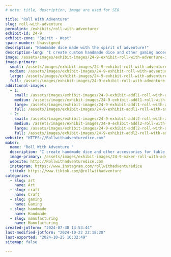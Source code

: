 ```yaml
---
# note: title, description, image are used for SEO

title: "Roll With Adventure"
slug: roll-with-adventure
permalink: /exhibits/roll-with-adventure/
exhibit-id: 24-9
exhibit-zone: "Spirit - West"
space-number: Unassigned
description: "Handmade dice made with the spirit of adventure!"
description-long: "I create custom handmade dice and other gaming accessories for TTRPGS! This includes full sets, single dice, dice rolling potions, dice keychains, dice necklaces, stickers and pins based on original art, crocheted dice bags, dice jails, and dice boxes! "
image: /assets/images/exhibit-images/24-9-exhibit-roll-with-adventure-image000000-large.jpeg
image-primary: 
  small: /assets/images/exhibit-images/24-9-exhibit-roll-with-adventure-image000000-small.jpeg
  medium: /assets/images/exhibit-images/24-9-exhibit-roll-with-adventure-image000000-medium.jpeg
  large: /assets/images/exhibit-images/24-9-exhibit-roll-with-adventure-image000000-large.jpeg
  full: /assets/images/exhibit-images/24-9-exhibit-roll-with-adventure-image000000-full.jpeg
additional-images: 
  - 1:
    small: /assets/images/exhibit-images/24-9-exhibit-addl1-roll-with-adventure-dsc-0248-small.jpeg
    medium: /assets/images/exhibit-images/24-9-exhibit-addl1-roll-with-adventure-dsc-0248-medium.jpeg
    large: /assets/images/exhibit-images/24-9-exhibit-addl1-roll-with-adventure-dsc-0248-large.jpeg
    full: /assets/images/exhibit-images/24-9-exhibit-addl1-roll-with-adventure-dsc-0248-full.jpeg
  - 2:
    small: /assets/images/exhibit-images/24-9-exhibit-addl2-roll-with-adventure-img-0408-small.jpeg
    medium: /assets/images/exhibit-images/24-9-exhibit-addl2-roll-with-adventure-img-0408-medium.jpeg
    large: /assets/images/exhibit-images/24-9-exhibit-addl2-roll-with-adventure-img-0408-large.jpeg
    full: /assets/images/exhibit-images/24-9-exhibit-addl2-roll-with-adventure-img-0408-full.jpeg
website: "HTTPS://Rollwithadventuredice.com"
maker: 
  name: "Roll With Adventure "
  description: "I create handmade dice and other accessories for table top roleplaying games! "
  image-primary: /assets/images/exhibit-images/24-9-maker-roll-with-adventure-roll-with-adventure-logo-medium.png
  website: http://Rollwithadventuredice.com
  instagram: https://www.instagram.com/rollwithadventuredice
  tiktok: https://www.tiktok.com/@rollwithadventure
categories: 
  - slug: art
    name: Art
  - slug: craft
    name: Craft
  - slug: gaming
    name: Gaming
  - slug: handmade
    name: Handmade
  - slug: manufacturing
    name: Manufacturing
created-jotform: "2024-07-30 13:53:44"
last-modified-jotform: "2024-10-22 22:18:28"
last-exported: "2024-10-25 16:32:49"
sitemap: false

---
```

